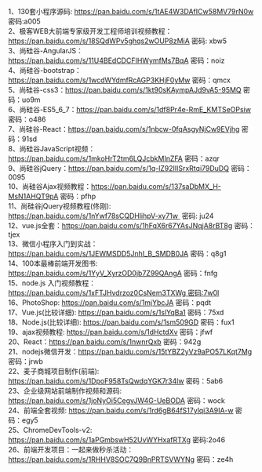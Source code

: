1、130套小程序源码: https://pan.baidu.com/s/1tAE4W3DAfICw58MV79rN0w 密码:a005  
2、极客WEB大前端专家级开发工程师培训视频教程：https://pan.baidu.com/s/18SQdWPv5ghqs2wOUP8zMiA 密码: xbw5  
3、尚硅谷-AngularJS：https://pan.baidu.com/s/11U4BEdCDCFIHWymfMs7BqA 密码：noiz  
4、尚硅谷-bootstrap：https://pan.baidu.com/s/1wcdWYdmfRcAGP3KHjF0yMw 密码：qmcx  
5、尚硅谷-css3：https://pan.baidu.com/s/1kt90sKAympAJd9vA5-95MQ 密码：uo9m  
6、尚硅谷-ES5_6_7：https://pan.baidu.com/s/1df8Pr4e-RmE_KMTSeOPsiw 密码：o486  
7、尚硅谷-React：https://pan.baidu.com/s/1nbcw-0fqAsgyNjCw9EVjhg 密码：91sd  
8、尚硅谷JavaScript视频：https://pan.baidu.com/s/1mkoHrT2tm6LQJcbkMInZFA 密码：azqr  
9、尚硅谷jQuery：https://pan.baidu.com/s/1q-lZ92IlISrxRtqi79DuDQ 密码：0095  
10、尚硅谷Ajax视频教程：https://pan.baidu.com/s/137saDbMX_H-MsN1AHQT9pA 密码：pfhp  
11、尚硅谷jQuery视频教程(佟刚): https://pan.baidu.com/s/1nYwf78sCQDHlihpV-xy71w  密码: ju24  
12、vue.js全套：https://pan.baidu.com/s/1hFqX6r67YAsJNqjA8rBT8g 密码：tjex  
13、微信小程序入门到实战：https://pan.baidu.com/s/1JEWMSDD5JnhI_B_SMDB0JA 密码：q8g1  
14、100本最棒前端开发图书: https://pan.baidu.com/s/1YyV_XyrzOD0jb7Z99QAngA 密码：fnfg  
15、node.js 入门视频教程：https://pan.baidu.com/s/1xFTJHvdrzoz0CsNem3TXWg 密码:7w0l  
16、PhotoShop: https://pan.baidu.com/s/1mjYbcJA 密码：pqdt  
17、Vue.js(比较详细): https://pan.baidu.com/s/1slYqBa1 密码：75xd  
18、Node.js(比较详细): https://pan.baidu.com/s/1sm509GD 密码：fux1  
19、ajax视频教程: https://pan.baidu.com/s/1dHctdXv 密码：jfwf  
20、React：https://pan.baidu.com/s/1nwnrQxb 密码：942g  
21、nodejs微信开发：https://pan.baidu.com/s/15tYBZ2yVz9aPO57LKqt7Mg 密码：jrwb  
22、麦子商城项目制作(前端): https://pan.baidu.com/s/1DpoF958TsQwdqYGK7r34lw 密码：5ab6  
23、企业级网站前端制作视频和源码: https://pan.baidu.com/s/1joNyOi5CegvJW4G-UeBODA 密码：wock  
24、前端全套视频: https://pan.baidu.com/s/1rd6gB64fS17ylqi3A9IA-w 密码：egy5  
25、ChromeDevTools-v2: https://pan.baidu.com/s/1aPGmbswH52UvWYHxafRTXg 密码:2o46  
26、前端开发项目：一起来做秒杀活动：https://pan.baidu.com/s/1RHHV8SOC7Q9BnPRTSVWYNg 密码：ze4h  
